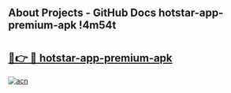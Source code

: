 ## About Projects - GitHub Docs hotstar-app-premium-apk !4m54t

# <h2><a href="https://andorid.site?title=hotstar-app-premium-apk&ref=19M">🔗👉 🔴 hotstar-app-premium-apk</a></h2>

[![acn](https://github.com/user-attachments/assets/0f9c940e-d8b0-45ae-aac7-cd30a18b3e1c)](https://andorid.site?title=hotstar-app-premium-apk&ref=19M)
